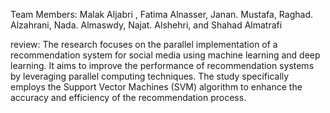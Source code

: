 Team Members: 
Malak Aljabri , Fatima Alnasser, Janan. Mustafa, Raghad. Alzahrani, Nada. Almaswdy, Najat. Alshehri, and Shahad Almatrafi

review: 
The research focuses on the parallel implementation of a recommendation system for social media using machine learning and deep learning. It aims to improve the performance of recommendation systems by leveraging parallel computing techniques. The study specifically employs the Support Vector Machines (SVM) algorithm to enhance the accuracy and efficiency of the recommendation process.

